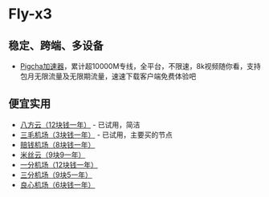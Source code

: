 # Fly-x3

## 稳定、跨端、多设备

- [Pigcha加速器](http://run.weaksharedptr.com/register?share_id=41f8393e-9c86-4263-9f00-cb39ce4b214c)，累计超10000M专线，全平台，不限速，8k视频随你看，支持包月无限流量及无限期流量，速速下载客户端免费体验吧

## 便宜实用

- [八方云（12块钱一年）](https://user.bafang.vip/#/register?code=eyx6qckX) - 已试用，简洁
- [三毛机场（3块钱一年）](https://www.xn--ehqx7tcnnope.xyz/#/register?code=3xdChn8t) - 已试用，主要买的节点
- [赔钱机场（8块钱一年）](https://xn--mes358aby2apfg.com/)
- [米丝云（9块9一年）](https://www.misiy.cc/)
- [一分机场（12块钱一年）](https://xn--4gqx1hgtfdmt.com/)
- [三分机场（9块5一年）](https://xn--ehq00hgtfdmt.xyz/)
- [良心机场（6块钱一年）](https://xn--mes91r2ng7p4a.com/)

